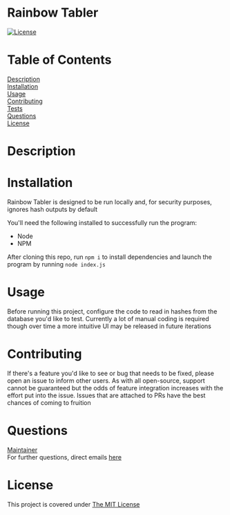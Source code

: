 # Rainbow Tabler

[![License](https://img.shields.io/badge/License-MIT-yellow.svg)](https://opensource.org/licenses/MIT)

# Table of Contents

[Description](#description)  
[Installation](#installation)  
[Usage](#usage)  
[Contributing](#contributing)  
[Tests](#tests)  
[Questions](#questions)  
[License](#license)

# Description

# Installation

Rainbow Tabler is designed to be run locally and, for security purposes, ignores
hash outputs by default

You'll need the following installed to successfully run the program:

- Node
- NPM

After cloning this repo, run `npm i` to install dependencies and launch the program
by running `node index.js`

# Usage

Before running this project, configure the code to read in hashes from the
database you'd like to test. Currently a lot of manual coding is required
though over time a more intuitive UI may be released in future iterations

# Contributing

If there's a feature you'd like to see or bug that needs to be fixed,
please open an issue to inform other users. As with all open-source,
support cannot be guaranteed but the odds of feature integration increases
with the effort put into the issue. Issues that are attached to PRs
have the best chances of coming to fruition

# Questions

[Maintainer](https://github.com/iatenine)  
For further questions, direct emails [here](mailto:FullJackDevelopment@gmail.com)

# License

This project is covered under [The MIT License](https://opensource.org/licenses/MIT)
